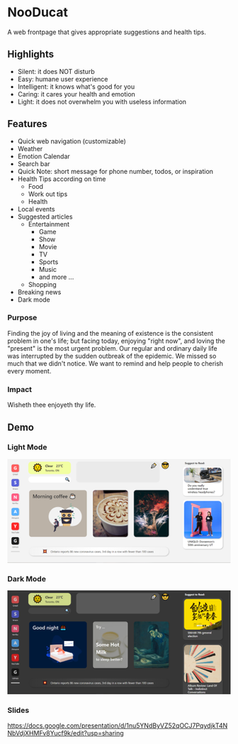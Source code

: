 ﻿# NooDucat

A web frontpage that gives appropriate suggestions and health tips.

## Highlights

- Silent: it does NOT disturb
- Easy: humane user experience
- Intelligent: it knows what's good for you
- Caring: it cares your health and emotion
- Light: it does not overwhelm you with useless information

## Features

- Quick web navigation (customizable)
- Weather
- Emotion Calendar
- Search bar
- Quick Note: short message for phone number, todos, or inspiration
- Health Tips according on time
  - Food
  - Work out tips
  - Health
- Local events
- Suggested articles
  - Entertainment
    - Game
    - Show
    - Movie
    - TV
    - Sports
    - Music
    - and more ...
  - Shopping
- Breaking news
- Dark mode

### Purpose

Finding the joy of living and the meaning of existence is the consistent problem in one's life; but facing today, enjoying "right now", and loving the "present" is the most urgent problem.
Our regular and ordinary daily life was interrupted by the sudden outbreak of the epidemic. We missed so much that we didn't notice. We want to remind and help people to cherish every moment.

### Impact

Wisheth thee enjoyeth thy life.

## Demo

### Light Mode
![image](./images/demoLight.png)

### Dark Mode
![image](./images/demoDark.png)

### Slides
https://docs.google.com/presentation/d/1nu5YNdByVZ52qOCJ7PqydjkT4NNbVdjXHMFv8Yucf9k/edit?usp=sharing
